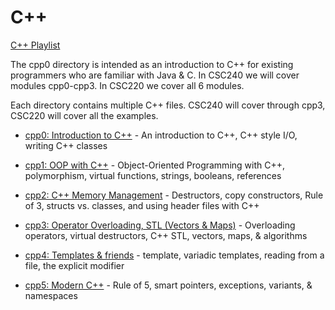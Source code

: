 # C++

[C++ Playlist](https://youtube.com/playlist?list=PLm8dSOaqLPHI8sxPtxHOrttz-kwl1h0ln)

The cpp0 directory is intended as an introduction to C++ for existing programmers who are familiar with Java & C.  In CSC240 we will cover modules cpp0-cpp3.  In CSC220 we cover all 6 modules.

Each directory contains multiple C++ files.  CSC240 will cover through cpp3, CSC220 will cover all the examples.

- [cpp0: Introduction to C++](cpp0/README.md) - An introduction to C++, C++ style I/O, writing C++ classes

- [cpp1: OOP with C++](cpp1/README.md) - Object-Oriented Programming with C++, polymorphism, virtual functions, strings, booleans, references

- [cpp2: C++ Memory Management](cpp2/README.md) - Destructors, copy constructors, Rule of 3, structs vs. classes, and using header files with C++

- [cpp3: Operator Overloading, STL (Vectors & Maps)](cpp3/README.md) - Overloading operators, virtual destructors, C++ STL, vectors, maps, & algorithms

- [cpp4: Templates & friends](cpp4/README.md) - template, variadic templates, reading from a file, the explicit modifier

- [cpp5: Modern C++](cpp5/README.md) - Rule of 5, smart pointers, exceptions, variants, & namespaces
